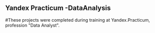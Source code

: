 ## Yandex Practicum -DataAnalysis

#These projects were completed during training at Yandex.Practicum, profession "Data Analyst". 
